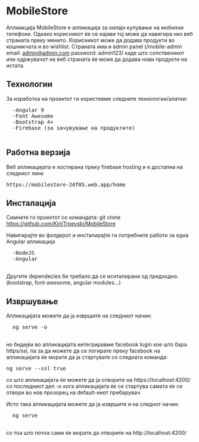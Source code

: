 # MobileStore

Аплиакција MobileStore е апликација за онлајн купување на мобилни телефони. 
Одкако корисникот ќе се најави тој може да навигира низ веб страната преку менито. 
Корисникот може да додава продукти во кошникчата и во wishlist. 
Страната има и admin panel (/mobile-admin email: admin@admin.com password: admin123) каде што сопственикот или одржувачот на веб страната ќе може да додава нови продукти на истата.


## Технологии

За изработка на проектот ги користевме следните технологии/алатки:
<pre>
  -Angular 9
  -Font Awesome
  -Bootstrap 4+
  -Firebase (за зачувување на продуктите)
  </pre>
  
## Работна верзија

Веб апликацијата е хостирана преку firebase hosting и е достапна на следниот линк 
<pre>https://mobilestore-2df05.web.app/home</pre>

## Инсталација

Симнете го проектот со командата: git clone https://github.com/KirilTrpevski/MobileStore

Навигирајте во фолдерот и инсталирајте ги потребните работи за една Angular апликација
<pre>
  -NodeJS
  -Angular
  </pre>
Другите dependecies би требало да се иснталирани од предходно. (bootstrap, font-awesome, angular modules...)

## Извршување

Апликацијата можете да ја извршите на следниот начин:
<pre>
  ng serve -o
  </pre>

но бидејќи во апликацијата интегриравме facebook login кое што бара https/ssl, па за да можете да се логирате преку facebook на апликацијата ќе морате да ја стартувате со следната команда:
<pre>
ng serve --ssl true
</pre>
со што апликацијата ќе можете да ја отворите на https://localhost:4200/
со последниот дел -о кога апликацијата ќе се стартува самата ќе се отвори во нов прозорец на default-ниот пребарувач

Исто така апликацијата можете да ја извршите и на следнот начин:
<pre>
  ng serve
  </pre>
со тоа што потоа сами ќе морате да отворите на http://localhost:4200/


